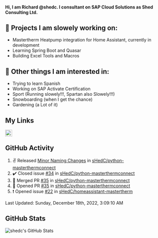 #### Hi, I am Richard @shedc. I consultant on SAP Cloud Solutions as Shed Consulting Ltd.

## 👋 Projects I am slowely working on:
- Mastertherm Heatpump integration for Home Assistant, currently in development
- Learning Spring Boot and Quasar
- Building Excel Tools and Macros

## 👀 Other things I am interested in:
- Trying to learn Spanish
- Working on SAP Activate Certification
- Sport (Running slowely!!!, Spartan also Slowely!!!)
- Snowboarding (when I get the chance)
- Gardening (a Lot of it)

## My Links
[<img align="left" alt="shedc | LinkedIn" width="22px" src="https://cdn.jsdelivr.net/npm/simple-icons@v3/icons/linkedin.svg" />][linkedin]

<br/>

## GitHub Activity
<!--RECENT_ACTIVITY:start-->
1. ✌️ Released [Minor Naming Changes](https://github.com/sHedC/python-masterthermconnect/releases/tag/1.1.0-rc7) in [sHedC/python-masterthermconnect](https://github.com/sHedC/python-masterthermconnect)
2. ✔️ Closed issue [#34](https://github.com/sHedC/python-masterthermconnect/issues/34) in [sHedC/python-masterthermconnect](https://github.com/sHedC/python-masterthermconnect)
3. 🎉 Merged PR [#35](https://github.com/sHedC/python-masterthermconnect/pull/35) in [sHedC/python-masterthermconnect](https://github.com/sHedC/python-masterthermconnect)
4. 💪 Opened PR [#35](https://github.com/sHedC/python-masterthermconnect/pull/35) in [sHedC/python-masterthermconnect](https://github.com/sHedC/python-masterthermconnect)
5. ❗️ Opened issue [#22](https://github.com/sHedC/homeassistant-mastertherm/issues/22) in [sHedC/homeassistant-mastertherm](https://github.com/sHedC/homeassistant-mastertherm)
<!--RECENT_ACTIVITY:end-->
<!--RECENT_ACTIVITY:last_update-->
Last Updated: Sunday, December 18th, 2022, 3:09:10 AM
<!--RECENT_ACTIVITY:last_update_end-->

## GitHub Stats
<img align="left" alt="shedc's GitHub Stats" src="https://github-readme-stats.vercel.app/api?username=shedc&show_icons=true&hide_title=true" />

[linkedin]: https://www.linkedin.com/in/richard-holmes-3314251/
